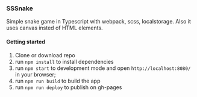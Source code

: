 ### SSSnake

Simple snake game in Typescript with webpack, scss, localstorage. Also it uses canvas insted of HTML elements.

#### Getting started

1. Clone or download repo
2. run `npm install` to install dependencies
3. run `npm start` to development mode and open `http://localhost:8080/` in your browser;
4. run `npm run build` to build the app
5. run `npm run deploy` to publish on gh-pages
